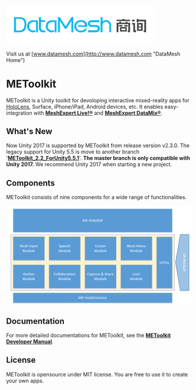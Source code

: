 
<img src="https://github.com/DataMesh-OpenSource/MeshExpert-Live/blob/master/resources/datamesh.png" width="400">

   Visit us at [www.datamesh.com](http://www.datamesh.com "DataMesh Home")
                    
# METoolkit

METoolkit is a Unity toolkit for devoloping interactive mixed-reality apps for [HoloLens](https://www.microsoft.com/en-us/hololens "HoloLens Home"), Surface, iPhone/iPad, Android devices, etc. It enables easy-integration with [**MeshExpert Live!&reg;**](https://www.datamesh.com/solution/meshexpert-live "MeshExpert Live!") and [**MeshExpert DataMix&reg;**](https://www.datamesh.com/solution/meshexpert-datamix "MeshExpert DataMix").

## What's New

Now Unity 2017 is supported by METoolkit from release version v2.3.0. The legacy support for Unity 5.5 is move to another branch '**[METoolkit_2.2_ForUnity5.5.1](https://github.com/DataMesh-OpenSource/METoolkit/tree/METoolkit_2.2_ForUnity5.5.1)**'. **The master branch is only compatible with Unity 2017.** We recommend Unity 2017 when starting a new project.

## Components

METoolkit consists of nine components for a wide range of functionalities.

<p align="center">
<img src="https://github.com/DataMesh-OpenSource/MeshExpert-Live/blob/master/resources/METoolkit-Structure.png" width="500">
</p>

## Documentation

For more detailed documentations for METoolkit, see the [**METoolkit Developer Manual**](http://docs.datamesh.com/projects/me-live/en/latest/METoolkit-overview/).

## License

METoolkit is opensource under MIT license. You are free to use it to create your own apps.
